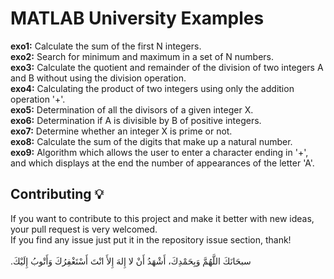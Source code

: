 # MATLAB University Examples

**exo1:** Calculate the sum of the first N integers.<br>
**exo2:** Search for minimum and maximum in a set of N numbers.<br>
**exo3:** Calculate the quotient and remainder of the division of two integers A and B without using the division operation.<br>
**exo4:** Calculating the product of two integers using only the addition operation '+'.<br>
**exo5:** Determination of all the divisors of a given integer X.<br>
**exo6:** Determination if A is divisible by B of positive integers.<br>
**exo7:** Determine whether an integer X is prime or not.<br>
**exo8:** Calculate the sum of the digits that make up a natural number.<br>
**exo9:** Algorithm which allows the user to enter a character ending in '+', and which displays at the end the number of appearances of the letter 'A'.<br>

## Contributing 💡
If you want to contribute to this project and make it better with new ideas, your pull request is very welcomed.<br>
If you find any issue just put it in the repository issue section, thank!<br><br>
.سبحَانَكَ اللَّهُمَّ وَبِحَمْدِكَ، أَشْهَدُ أَنْ لا إِلهَ إِلأَ انْتَ أَسْتَغْفِرُكَ وَأَتْوبُ إِلَيْكَ

